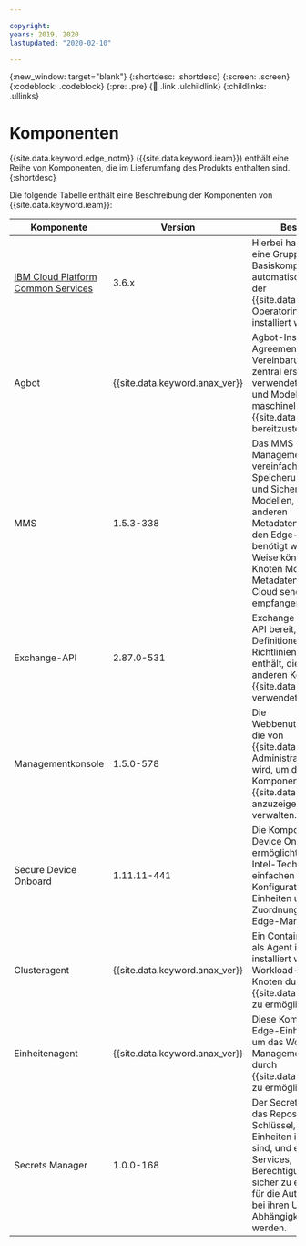 ```yaml
---

copyright:
years: 2019, 2020
lastupdated: "2020-02-10"

---
```


{:new_window: target="blank"}
{:shortdesc: .shortdesc}
{:screen: .screen}
{:codeblock: .codeblock}
{:pre: .pre}
{:child: .link .ulchildlink}
{:childlinks: .ullinks}

# Komponenten

{{site.data.keyword.edge_notm}} ({{site.data.keyword.ieam}}) enthält eine Reihe von Komponenten, die im Lieferumfang des Produkts enthalten sind.
{:shortdesc}

Die folgende Tabelle enthält eine Beschreibung der Komponenten von {{site.data.keyword.ieam}}:

|Komponente|Version|Beschreibung|
|---------|-------|----|
|[IBM Cloud Platform Common Services](https://www.ibm.com/docs/en/cpfs)|3.6.x|Hierbei handelt es sich um eine Gruppe von Basiskomponenten, die automatisch im Rahmen der {{site.data.keyword.ieam}}-Operatorinstallation installiert werden.|
|Agbot|{{site.data.keyword.anax_ver}}|Agbot-Instanzen (Agbot - Agreement-Bot - Vereinbarungsbot) werden zentral erstellt und werden verwendet, um Workloads und Modelle für maschinelles Lernen auf {{site.data.keyword.ieam}} bereitzustellen.|
|MMS |1.5.3-338|Das MMS (Modell Management System) vereinfacht die Speicherung, Übermittlung und Sicherheit von Modellen, Daten und anderen Metadatenpaketen, die von den Edge-Services benötigt werden. Auf diese Weise können Edge-Knoten Modelle und Metadaten einfach an die Cloud senden und aus ihr empfangen.|
|Exchange-API|2.87.0-531|Exchange stellt die REST-API bereit, die alle Definitionen (Muster, Richtlinien, Services usw.) enthält, die von allen anderen Komponenten in {{site.data.keyword.ieam}} verwendet werden.|
|Managementkonsole|1.5.0-578|Die Webbenutzerschnittstelle, die von {{site.data.keyword.ieam}}-Administratoren verwendet wird, um die anderen Komponenten von {{site.data.keyword.ieam}} anzuzeigen und zu verwalten.|
|Secure Device Onboard|1.11.11-441|Die Komponente Secure Device Onboard (SDO) ermöglicht die Nutzung der Intel-Technologie zur einfachen und sicheren Konfiguration von Edge-Einheiten und deren Zuordnung zu einem Edge-Management-Hub.|
|Clusteragent|{{site.data.keyword.anax_ver}}|Ein Container-Image, das als Agent in Edge-Clustern installiert wird, um das Workload-Management für Knoten durch {{site.data.keyword.ieam}} zu ermöglichen.|
|Einheitenagent|{{site.data.keyword.anax_ver}}|Diese Komponente wird auf Edge-Einheiten installiert, um das Workload-Management für Knoten durch {{site.data.keyword.ieam}} zu ermöglichen.|
|Secrets Manager|1.0.0-168|Der Secrets Manager ist das Repository für geheime Schlüssel, die in Edge-Einheiten implementiert sind, und ermöglicht es Services, Berechtigungsnachweise sicher zu empfangen, die für die Authentifizierung bei ihren Upstream-Abhängigkeiten verwendet werden.|
